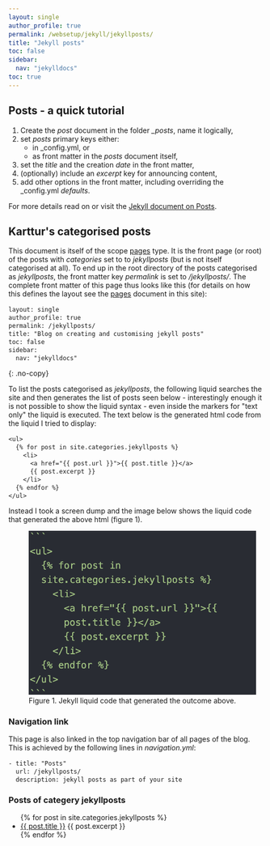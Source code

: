 ```yaml
---
layout: single
author_profile: true
permalink: /websetup/jekyll/jekyllposts/
title: "Jekyll posts"
toc: false
sidebar:
  nav: "jekylldocs"
toc: true
---
```

<!-- If there is a title in the front matter it is of cat #, thus start those docs at ## level
-->

## Posts - a quick tutorial

1. Create the _post_ document in the folder _\_posts_, name it logically,
2. set _posts_ primary keys either:
     * in <span class='file'>\_config.yml</span>, or
     * as front matter in the _posts_ document itself,
3. set the _title_ and the creation _date_ in the front matter,
4. (optionally) include an _excerpt_ key for announcing content,
5. add other options in the front matter, including overriding the <span class='file'>\_config.yml</span> _defaults_.

For more details read on or visit the [Jekyll document on Posts](https://jekyllrb.com/docs/posts/).

## Karttur's categorised posts

This document is itself of the scope [pages](../jekyllpages/) type. It is the front page (or root) of the posts with _categories_ set to to _jekyllposts_ (but is not itself categorised at all). To end up in the root directory of the posts categorised as _jekyllposts_, the front matter key _permalink_ is set to _/jekyllposts/_. The complete front matter of this page thus looks like this (for details on how this defines the layout see the [pages](../jekyllpages/) document in this site):

```
layout: single
author_profile: true
permalink: /jekyllposts/
title: "Blog on creating and customising jekyll posts"
toc: false
sidebar:
  nav: "jekylldocs"
```
{: .no-copy}

To list the posts categorised as _jekyllposts_, the following liquid searches the site and then generates the list of posts seen below - interestingly enough it is not possible to show the liquid syntax - even inside the markers for "text only" the liquid is executed. The text below is the generated html code from the liquid I tried to display:

```
<ul>
  {% for post in site.categories.jekyllposts %}
    <li>
      <a href="{{ post.url }}">{{ post.title }}</a>
      {{ post.excerpt }}
    </li>
  {% endfor %}
</ul>
```

Instead I took a screen dump and the image below shows the liquid code that generated the above html (figure 1).

<figure style="width: 450px">
  <img src="/assets/images/jekyll-liquid-site-categories.png" alt="">
  <figcaption>Figure 1. Jekyll liquid code that generated the outcome above.</figcaption>
</figure>

### Navigation link

This page is also linked in the top navigation bar of all pages of the blog. This is achieved by the following lines in _navigation.yml_:

```
- title: "Posts"
  url: /jekyllposts/
  description: jekyll posts as part of your site
```

### Posts of categery jekyllposts

<ul>
  {% for post in site.categories.jekyllposts %}
    <li>
      <a href="{{ post.url }}">{{ post.title }}</a>
      {{ post.excerpt }}
    </li>
  {% endfor %}
</ul>
